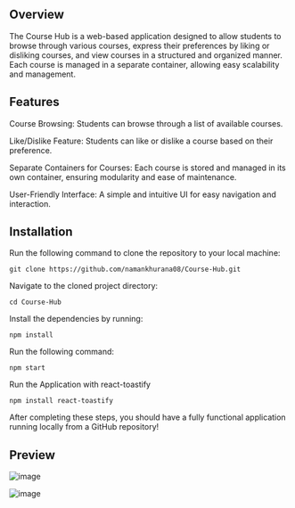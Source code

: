 ## Overview
The Course Hub is a web-based application designed to allow students to browse through various courses, express their preferences by liking or disliking courses, and view courses in a structured and organized manner. Each course is managed in a separate container, allowing easy scalability and management.

## Features
Course Browsing: Students can browse through a list of available courses.

Like/Dislike Feature: Students can like or dislike a course based on their preference.

Separate Containers for Courses: Each course is stored and managed in its own container, ensuring modularity and ease of maintenance.

User-Friendly Interface: A simple and intuitive UI for easy navigation and interaction.

## Installation

Run the following command to clone the repository to your local machine:

`git clone https://github.com/namankhurana08/Course-Hub.git`

Navigate to the cloned project directory:

`cd Course-Hub`

Install the dependencies by running:

`npm install`

Run the following command:

`npm start`

Run the Application with react-toastify

`npm install react-toastify`

After completing these steps, you should have a fully functional application running locally from a GitHub repository!

## Preview

![image](https://github.com/user-attachments/assets/0452badf-123e-4030-b904-f67cc099e932)

![image](https://github.com/user-attachments/assets/6f134a11-2298-4126-9b68-3994c321935e)






